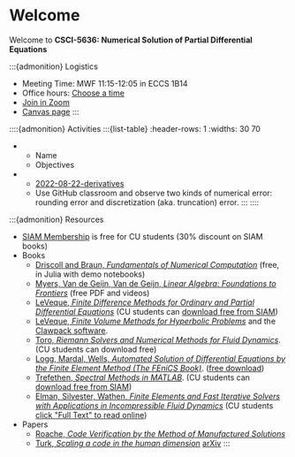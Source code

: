 # Welcome

Welcome to **CSCI-5636: Numerical Solution of Partial Differential Equations**

:::{admonition} Logistics
* Meeting Time: MWF 11:15-12:05 in ECCS 1B14
* Office hours: [Choose a time](https://app.simplymeet.me/jed-simplymeet/numpde)
* [Join in Zoom](https://cuboulder.zoom.us/j/92542412498)
* [Canvas page](https://canvas.colorado.edu/courses/86159)
:::

::::{admonition} Activities
:::{list-table}
:header-rows: 1
:widths: 30 70

* - Name
  - Objectives
* - [2022-08-22-derivatives](https://classroom.github.com/a/Y_75hFL8)
  - Use GitHub classroom and observe two kinds of numerical error: rounding error and discretization (aka. truncation) error.
:::
::::

:::{admonition} Resources

* [SIAM Membership](http://www.siam.org/students/memberships.php) is free for CU students (30% discount on SIAM books)
* Books
  * [Driscoll and Braun, *Fundamentals of Numerical Computation*](https://fncbook.github.io/fnc/frontmatter.html) (free, in Julia with demo notebooks)
  * [Myers, Van de Geijn, Van de Geijn, *Linear Algebra: Foundations to Frontiers*](http://www.ulaff.net/downloads.html) (free PDF and videos)
  * [LeVeque, *Finite Difference Methods for Ordinary and Partial Differential Equations*](https://faculty.washington.edu/rjl/fdmbook/) (CU students can [download free from SIAM](http://epubs.siam.org/doi/book/10.1137/1.9780898717839))
  * [LeVeque, *Finite Volume Methods for Hyperbolic Problems*](https://depts.washington.edu/clawpack/book.html) and the [Clawpack software](http://www.clawpack.org/).
  * [Toro, *Riemann Solvers and Numerical Methods for Fluid Dynamics*](https://link.springer.com/book/10.1007%2Fb79761#toc). (CU students can download free)
  * [Logg, Mardal, Wells, *Automated Solution of Differential Equations by the Finite Element Method (The FEniCS Book)*](https://link.springer.com/book/10.1007%2F978-3-642-23099-8). ([free download](https://fenicsproject.org/book/))
  * [Trefethen, *Spectral Methods in MATLAB*](https://people.maths.ox.ac.uk/trefethen/spectral.html). (CU students can [download free from SIAM](http://epubs.siam.org/doi/book/10.1137/1.9780898719598))
  * [Elman, Silvester, Wathen, *Finite Elements and Fast Iterative Solvers with Applications in Incompressible Fluid Dynamics*](https://doi.org/10.1093/acprof:oso/9780199678792.001.0001) (CU students [click "Full Text" to read online](http://libraries.colorado.edu/record=b7826912~S3))
* Papers
  * [Roache, *Code Verification by the Method of Manufactured Solutions*](https://doi.org/10.1115/1.1436090)
  * [Turk, *Scaling a code in the human dimension*](https://dl.acm.org/doi/10.1145/2484762.2484782) [arXiv](https://arxiv.org/pdf/1301.7064.pdf)
:::
